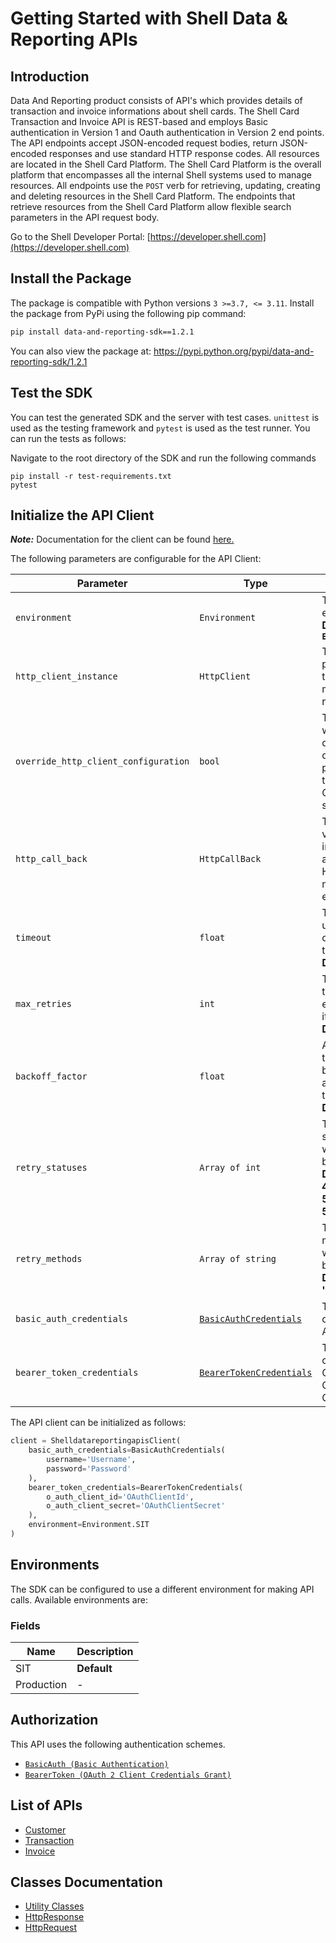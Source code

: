 
# Getting Started with Shell Data & Reporting APIs

## Introduction

Data And Reporting product consists of API's which provides details of transaction and invoice informations about shell cards.
The Shell Card Transaction and Invoice API is REST-based and employs Basic authentication in Version 1 and Oauth authentication in Version 2 end points. The API endpoints accept JSON-encoded request bodies, return JSON-encoded responses and use standard HTTP response codes.
All resources are located in the Shell Card Platform.  The Shell Card Platform is the overall platform that encompasses all the internal Shell systems used to manage resources.
All endpoints use the `POST` verb for retrieving, updating, creating and deleting resources in the Shell Card Platform. The endpoints that retrieve resources from the Shell Card Platform allow flexible search parameters in the API request body.

Go to the Shell Developer Portal: [https://developer.shell.com](https://developer.shell.com)

## Install the Package

The package is compatible with Python versions `3 >=3.7, <= 3.11`.
Install the package from PyPi using the following pip command:

```bash
pip install data-and-reporting-sdk==1.2.1
```

You can also view the package at:
https://pypi.python.org/pypi/data-and-reporting-sdk/1.2.1

## Test the SDK

You can test the generated SDK and the server with test cases. `unittest` is used as the testing framework and `pytest` is used as the test runner. You can run the tests as follows:

Navigate to the root directory of the SDK and run the following commands

```
pip install -r test-requirements.txt
pytest
```

## Initialize the API Client

**_Note:_** Documentation for the client can be found [here.](https://www.github.com/sdks-io/data-and-reporting-python-sdk/tree/1.2.1/doc/client.md)

The following parameters are configurable for the API Client:

| Parameter | Type | Description |
|  --- | --- | --- |
| `environment` | `Environment` | The API environment. <br> **Default: `Environment.SIT`** |
| `http_client_instance` | `HttpClient` | The Http Client passed from the sdk user for making requests |
| `override_http_client_configuration` | `bool` | The value which determines to override properties of the passed Http Client from the sdk user |
| `http_call_back` | `HttpCallBack` | The callback value that is invoked before and after an HTTP call is made to an endpoint |
| `timeout` | `float` | The value to use for connection timeout. <br> **Default: 60** |
| `max_retries` | `int` | The number of times to retry an endpoint call if it fails. <br> **Default: 0** |
| `backoff_factor` | `float` | A backoff factor to apply between attempts after the second try. <br> **Default: 2** |
| `retry_statuses` | `Array of int` | The http statuses on which retry is to be done. <br> **Default: [408, 413, 429, 500, 502, 503, 504, 521, 522, 524]** |
| `retry_methods` | `Array of string` | The http methods on which retry is to be done. <br> **Default: ['GET', 'PUT']** |
| `basic_auth_credentials` | [`BasicAuthCredentials`](https://www.github.com/sdks-io/data-and-reporting-python-sdk/tree/1.2.1/doc/auth/basic-authentication.md) | The credential object for Basic Authentication |
| `bearer_token_credentials` | [`BearerTokenCredentials`](https://www.github.com/sdks-io/data-and-reporting-python-sdk/tree/1.2.1/doc/auth/oauth-2-client-credentials-grant.md) | The credential object for OAuth 2 Client Credentials Grant |

The API client can be initialized as follows:

```python
client = ShelldatareportingapisClient(
    basic_auth_credentials=BasicAuthCredentials(
        username='Username',
        password='Password'
    ),
    bearer_token_credentials=BearerTokenCredentials(
        o_auth_client_id='OAuthClientId',
        o_auth_client_secret='OAuthClientSecret'
    ),
    environment=Environment.SIT
)
```

## Environments

The SDK can be configured to use a different environment for making API calls. Available environments are:

### Fields

| Name | Description |
|  --- | --- |
| SIT | **Default** |
| Production | - |

## Authorization

This API uses the following authentication schemes.

* [`BasicAuth (Basic Authentication)`](https://www.github.com/sdks-io/data-and-reporting-python-sdk/tree/1.2.1/doc/auth/basic-authentication.md)
* [`BearerToken (OAuth 2 Client Credentials Grant)`](https://www.github.com/sdks-io/data-and-reporting-python-sdk/tree/1.2.1/doc/auth/oauth-2-client-credentials-grant.md)

## List of APIs

* [Customer](https://www.github.com/sdks-io/data-and-reporting-python-sdk/tree/1.2.1/doc/controllers/customer.md)
* [Transaction](https://www.github.com/sdks-io/data-and-reporting-python-sdk/tree/1.2.1/doc/controllers/transaction.md)
* [Invoice](https://www.github.com/sdks-io/data-and-reporting-python-sdk/tree/1.2.1/doc/controllers/invoice.md)

## Classes Documentation

* [Utility Classes](https://www.github.com/sdks-io/data-and-reporting-python-sdk/tree/1.2.1/doc/utility-classes.md)
* [HttpResponse](https://www.github.com/sdks-io/data-and-reporting-python-sdk/tree/1.2.1/doc/http-response.md)
* [HttpRequest](https://www.github.com/sdks-io/data-and-reporting-python-sdk/tree/1.2.1/doc/http-request.md)

